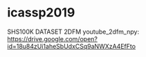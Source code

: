 # icassp2019

SHS100K DATASET 2DFM youtube_2dfm_npy: https://drive.google.com/open?id=18u84zUi1aheSbUdxCSq9aNWXzA4EfFto
